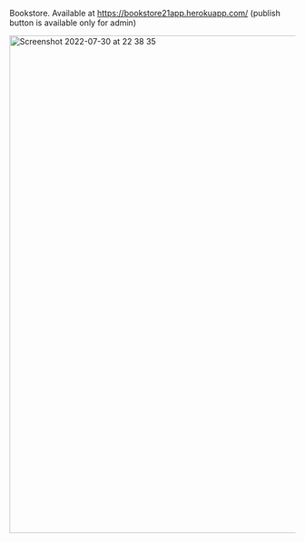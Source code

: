 Bookstore.
Available at https://bookstore21app.herokuapp.com/
(publish button is available only for admin)

<img width="877" alt="Screenshot 2022-07-30 at 22 38 35" src="https://user-images.githubusercontent.com/81642088/181919651-3ac654aa-2a9c-44e5-ab2c-d08786b00763.png">
